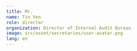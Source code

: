 ```yaml
---
title: Mr.
name: Tin Ven
role: director
organization: Director of Internal Audit Bureau
image: src/asset/secretaries/user-avatar.png
lang: en
---
```

